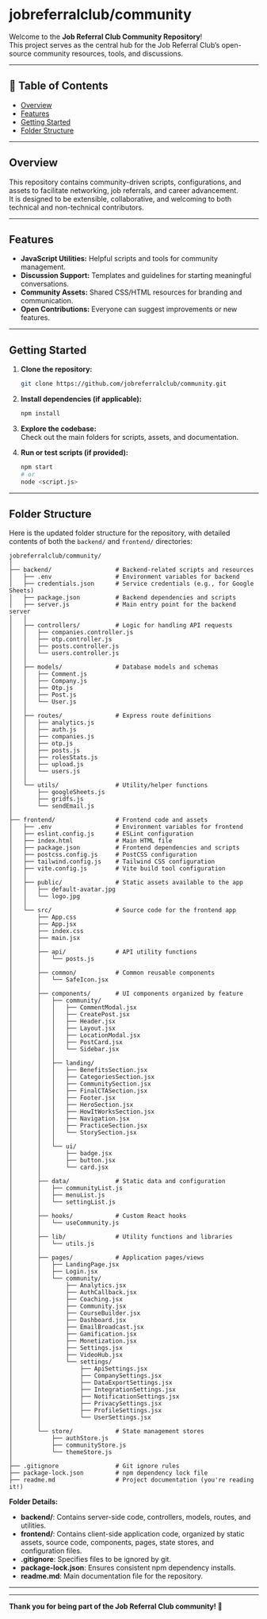 # jobreferralclub/community

Welcome to the **Job Referral Club Community Repository**!  
This project serves as the central hub for the Job Referral Club’s open-source community resources, tools, and discussions.

---

## 📝 Table of Contents

- [Overview](#overview)
- [Features](#features)
- [Getting Started](#getting-started)
- [Folder Structure](#folder-structure)

---

## Overview

This repository contains community-driven scripts, configurations, and assets to facilitate networking, job referrals, and career advancement.  
It is designed to be extensible, collaborative, and welcoming to both technical and non-technical contributors.

---

## Features

- **JavaScript Utilities:** Helpful scripts and tools for community management.
- **Discussion Support:** Templates and guidelines for starting meaningful conversations.
- **Community Assets:** Shared CSS/HTML resources for branding and communication.
- **Open Contributions:** Everyone can suggest improvements or new features.

---

## Getting Started

1. **Clone the repository:**
   ```bash
   git clone https://github.com/jobreferralclub/community.git
   ```
2. **Install dependencies (if applicable):**
   ```bash
   npm install
   ```
3. **Explore the codebase:**  
   Check out the main folders for scripts, assets, and documentation.

4. **Run or test scripts (if provided):**
   ```bash
   npm start
   # or
   node <script.js>
   ```

---

## Folder Structure

Here is the updated folder structure for the repository, with detailed contents of both the `backend/` and `frontend/` directories:

```
jobreferralclub/community/
│
├── backend/                  # Backend-related scripts and resources
│   ├── .env                  # Environment variables for backend
│   ├── credentials.json      # Service credentials (e.g., for Google Sheets)
│   ├── package.json          # Backend dependencies and scripts
│   ├── server.js             # Main entry point for the backend server
│   │
│   ├── controllers/          # Logic for handling API requests
│   │   ├── companies.controller.js
│   │   ├── otp.controller.js
│   │   ├── posts.controller.js
│   │   └── users.controller.js
│   │
│   ├── models/               # Database models and schemas
│   │   ├── Comment.js
│   │   ├── Company.js
│   │   ├── Otp.js
│   │   ├── Post.js
│   │   └── User.js
│   │
│   ├── routes/               # Express route definitions
│   │   ├── analytics.js
│   │   ├── auth.js
│   │   ├── companies.js
│   │   ├── otp.js
│   │   ├── posts.js
│   │   ├── rolesStats.js
│   │   ├── upload.js
│   │   └── users.js
│   │
│   └── utils/                # Utility/helper functions
│       ├── googleSheets.js
│       ├── gridfs.js
│       └── sendEmail.js
│
├── frontend/                 # Frontend code and assets
│   ├── .env                  # Environment variables for frontend
│   ├── eslint.config.js      # ESLint configuration
│   ├── index.html            # Main HTML file
│   ├── package.json          # Frontend dependencies and scripts
│   ├── postcss.config.js     # PostCSS configuration
│   ├── tailwind.config.js    # Tailwind CSS configuration
│   ├── vite.config.js        # Vite build tool configuration
│   │
│   ├── public/               # Static assets available to the app
│   │   ├── default-avatar.jpg
│   │   └── logo.jpg
│   │
│   └── src/                  # Source code for the frontend app
│       ├── App.css
│       ├── App.jsx
│       ├── index.css
│       ├── main.jsx
│       │
│       ├── api/              # API utility functions
│       │   └── posts.js
│       │
│       ├── common/           # Common reusable components
│       │   └── SafeIcon.jsx
│       │
│       ├── components/       # UI components organized by feature
│       │   ├── community/
│       │   │   ├── CommentModal.jsx
│       │   │   ├── CreatePost.jsx
│       │   │   ├── Header.jsx
│       │   │   ├── Layout.jsx
│       │   │   ├── LocationModal.jsx
│       │   │   ├── PostCard.jsx
│       │   │   └── Sidebar.jsx
│       │   │
│       │   ├── landing/
│       │   │   ├── BenefitsSection.jsx
│       │   │   ├── CategoriesSection.jsx
│       │   │   ├── CommunitySection.jsx
│       │   │   ├── FinalCTASection.jsx
│       │   │   ├── Footer.jsx
│       │   │   ├── HeroSection.jsx
│       │   │   ├── HowItWorksSection.jsx
│       │   │   ├── Navigation.jsx
│       │   │   ├── PracticeSection.jsx
│       │   │   └── StorySection.jsx
│       │   │
│       │   └── ui/
│       │       ├── badge.jsx
│       │       ├── button.jsx
│       │       └── card.jsx
│       │
│       ├── data/             # Static data and configuration
│       │   ├── communityList.js
│       │   ├── menuList.js
│       │   └── settingList.js
│       │
│       ├── hooks/            # Custom React hooks
│       │   └── useCommunity.js
│       │
│       ├── lib/              # Utility functions and libraries
│       │   └── utils.js
│       │
│       ├── pages/            # Application pages/views
│       │   ├── LandingPage.jsx
│       │   ├── Login.jsx
│       │   └── community/
│       │       ├── Analytics.jsx
│       │       ├── AuthCallback.jsx
│       │       ├── Coaching.jsx
│       │       ├── Community.jsx
│       │       ├── CourseBuilder.jsx
│       │       ├── Dashboard.jsx
│       │       ├── EmailBroadcast.jsx
│       │       ├── Gamification.jsx
│       │       ├── Monetization.jsx
│       │       ├── Settings.jsx
│       │       ├── VideoHub.jsx
│       │       └── settings/
│       │           ├── ApiSettings.jsx
│       │           ├── CompanySettings.jsx
│       │           ├── DataExportSettings.jsx
│       │           ├── IntegrationSettings.jsx
│       │           ├── NotificationSettings.jsx
│       │           ├── PrivacySettings.jsx
│       │           ├── ProfileSettings.jsx
│       │           └── UserSettings.jsx
│       │
│       └── store/            # State management stores
│           ├── authStore.js
│           ├── communityStore.js
│           └── themeStore.js
│
├── .gitignore                # Git ignore rules
├── package-lock.json         # npm dependency lock file
├── readme.md                 # Project documentation (you're reading it!)
```

**Folder Details:**

- **backend/**: Contains server-side code, controllers, models, routes, and utilities.
- **frontend/**: Contains client-side application code, organized by static assets, source code, components, pages, state stores, and configuration files.
- **.gitignore**: Specifies files to be ignored by git.
- **package-lock.json**: Ensures consistent npm dependency installs.
- **readme.md**: Main documentation file for the repository.

---
---

**Thank you for being part of the Job Referral Club community! 🚀**

